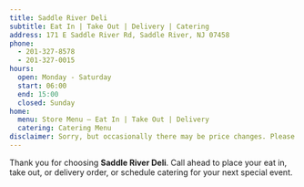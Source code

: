 ```yaml
---
title: Saddle River Deli
subtitle: Eat In | Take Out | Delivery | Catering
address: 171 E Saddle River Rd, Saddle River, NJ 07458
phone:
  - 201-327-8578
  - 201-327-0015
hours:
  open: Monday - Saturday
  start: 06:00
  end: 15:00
  closed: Sunday
home:
  menu: Store Menu – Eat In | Take Out | Delivery
  catering: Catering Menu
disclaimer: Sorry, but occasionally there may be price changes. Please call with any questions.
---
```


Thank you for choosing **Saddle River Deli**. Call ahead to place your eat in, take out, or delivery order, or schedule catering for your next special event.
